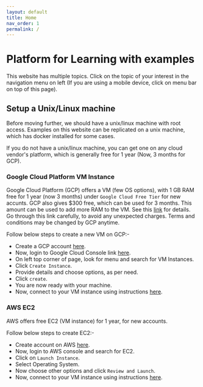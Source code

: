 ```yaml
---
layout: default
title: Home
nav_order: 1
permalink: /
---
```

# Platform for Learning with examples

This website has multiple topics. Click on the topic of your interest in the navigation menu on left (If you are using a mobile device, click on menu bar on top of this page).

## Setup a Unix/Linux machine

Before moving further, we should have a unix/linux machine with root access. Examples on this website can be replicated on a unix machine, which has docker installed for some cases.

If you do not have a unix/linux machine, you can get one on any cloud vendor's platform, which is generally free for 1 year (Now, 3 months for GCP).

### Google Cloud Platform VM Instance

Google Cloud Platform (GCP) offers a VM (few OS options), with 1 GB RAM free for 1 year (now 3 months) under `Google Cloud Free Tier` for new accunts. GCP also gives $300 free, which can be used for 3 months. This amount can be used to add more RAM to the VM. See this [link](https://cloud.google.com/free/docs/gcp-free-tier) for details. Go through this link carefully, to avoid any unexpected charges. Terms and conditions may be changed by GCP anytime.

Follow below steps to create a new VM on GCP:-

- Create a GCP account [here](https://accounts.google.com/signin).
- Now, login to Google Cloud Console link [here](https://console.cloud.google.com/).
- On left top corner of page, look for menu and search for VM Instances.
- Click `Create Instance`.
- Provide details and choose options, as per need.
- Click `create`.
- You are now ready with your machine.
- Now, connect to your VM instance using instructions [here](https://cloud.google.com/compute/docs/instances/connecting-to-instance).

### AWS EC2

AWS offers free EC2 (VM instance) for 1 year, for new accounts.

Follow below steps to create EC2:-

- Create account on AWS [here](https://aws.amazon.com/console/).
- Now, login to AWS console and search for EC2.
- Click on `Launch Instance`.
- Select Operating System.
- Now choose other options and click `Review and Launch`.
- Now, connect to your VM instance using instructions [here](https://docs.aws.amazon.com/AWSEC2/latest/UserGuide/Connect-using-EC2-Instance-Connect.html).

